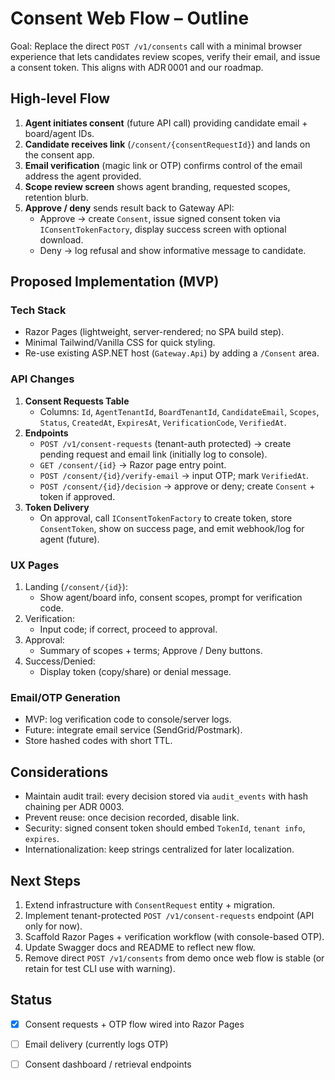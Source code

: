 # Consent Web Flow – Outline

Goal: Replace the direct `POST /v1/consents` call with a minimal browser experience that lets candidates review scopes, verify their email, and issue a consent token. This aligns with ADR 0001 and our roadmap.

## High-level Flow
1. **Agent initiates consent** (future API call) providing candidate email + board/agent IDs.
2. **Candidate receives link** (`/consent/{consentRequestId}`) and lands on the consent app.
3. **Email verification** (magic link or OTP) confirms control of the email address the agent provided.
4. **Scope review screen** shows agent branding, requested scopes, retention blurb.
5. **Approve / deny** sends result back to Gateway API:
   - Approve → create `Consent`, issue signed consent token via `IConsentTokenFactory`, display success screen with optional download.
   - Deny → log refusal and show informative message to candidate.

## Proposed Implementation (MVP)
### Tech Stack
- Razor Pages (lightweight, server-rendered; no SPA build step).
- Minimal Tailwind/Vanilla CSS for quick styling.
- Re-use existing ASP.NET host (`Gateway.Api`) by adding a `/Consent` area.

### API Changes
1. **Consent Requests Table**
   - Columns: `Id`, `AgentTenantId`, `BoardTenantId`, `CandidateEmail`, `Scopes`, `Status`, `CreatedAt`, `ExpiresAt`, `VerificationCode`, `VerifiedAt`.
2. **Endpoints**
   - `POST /v1/consent-requests` (tenant-auth protected) → create pending request and email link (initially log to console).
   - `GET /consent/{id}` → Razor page entry point.
   - `POST /consent/{id}/verify-email` → input OTP; mark `VerifiedAt`.
   - `POST /consent/{id}/decision` → approve or deny; create `Consent` + token if approved.
3. **Token Delivery**
   - On approval, call `IConsentTokenFactory` to create token, store `ConsentToken`, show on success page, and emit webhook/log for agent (future).

### UX Pages
1. Landing (`/consent/{id}`):
   - Show agent/board info, consent scopes, prompt for verification code.
2. Verification:
   - Input code; if correct, proceed to approval.
3. Approval:
   - Summary of scopes + terms; Approve / Deny buttons.
4. Success/Denied:
   - Display token (copy/share) or denial message.

### Email/OTP Generation
- MVP: log verification code to console/server logs.
- Future: integrate email service (SendGrid/Postmark).
- Store hashed codes with short TTL.

## Considerations
- Maintain audit trail: every decision stored via `audit_events` with hash chaining per ADR 0003.
- Prevent reuse: once decision recorded, disable link.
- Security: signed consent token should embed `TokenId`, `tenant info`, `expires`.
- Internationalization: keep strings centralized for later localization.

## Next Steps
1. Extend infrastructure with `ConsentRequest` entity + migration.
2. Implement tenant-protected `POST /v1/consent-requests` endpoint (API only for now).
3. Scaffold Razor Pages + verification workflow (with console-based OTP).
4. Update Swagger docs and README to reflect new flow.
5. Remove direct `POST /v1/consents` from demo once web flow is stable (or retain for test CLI use with warning).

## Status
- [x] Consent requests + OTP flow wired into Razor Pages
- [ ] Email delivery (currently logs OTP)
- [ ] Consent dashboard / retrieval endpoints

